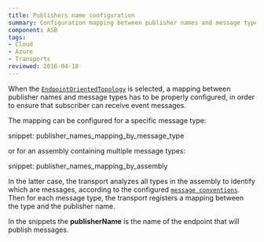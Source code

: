 ```yaml
---
title: Publishers name configuration
summary: Configuration mapping between publisher names and message types for Endpoint Oriented Topology
component: ASB
tags:
- Cloud
- Azure
- Transports
reviewed: 2016-04-18
---
```


When the [`EndpointOrientedTopology`](/nservicebus/azure-service-bus/topologies/#version-7-and-above-endpoint-oriented-topology) is selected, a mapping between publisher names and message types has to be properly configured, in order to ensure that subscriber can receive event messages.  

The mapping can be configured for a specific message type:

snippet: publisher_names_mapping_by_message_type


or for an assembly containing multiple message types:

snippet: publisher_names_mapping_by_assembly

In the latter case, the transport analyzes all types in the assembly to identify which are messages, according to the configured [`message conventions`](/nservicebus/messaging/conventions.md). Then for each message type, the transport registers a mapping between the type and the publisher name.

In the snippets the **publisherName** is the name of the endpoint that will publish messages.